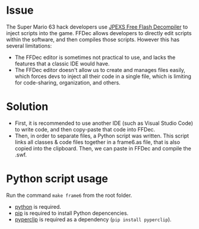 # Issue
The Super Mario 63 hack developers use [JPEXS Free Flash Decompiler](https://github.com/jindrapetrik/jpexs-decompiler) to inject scripts into the game.
FFDec allows developers to directly edit scripts within the software, and then compiles those scripts. However this has several limitations:
- The FFDec editor is sometimes not practical to use, and lacks the features that a classic IDE would have.
- The FFDec editor doesn't allow us to create and manages files easily, which forces devs to inject all their code in a single file, which is limiting for code-sharing, organization, and others.

# Solution
- First, it is recommended to use another IDE (such as Visual Studio Code) to write code, and then copy-paste that code into FFDec.
- Then, in order to separate files, a Python script was written. This script links all classes & code files together in a frame6.as file, that is also copied into the clipboard. Then, we can paste in FFDec and compile the .swf.

# Python script usage

Run the command `make frame6` from the root folder.

- [python](https://www.python.org/) is required.
- [pip](https://pypi.org/project/pip/) is required to install Python depencencies.
- [pyperclip](https://pypi.org/project/pyperclip/) is required as a dependency (`pip install pyperclip`).
